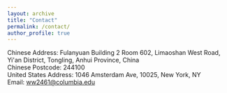 ```yaml
---
layout: archive
title: "Contact"
permalink: /contact/
author_profile: true
---
```

Chinese Address: Fulanyuan Building 2 Room 602, Limaoshan West Road, Yi'an District, Tongling, Anhui Province, China<br>
Chinese Postcode: 244100<br>
United States Address: 1046 Amsterdam Ave, 10025, New York, NY<br>
Email: ww2461@columbia.edu

